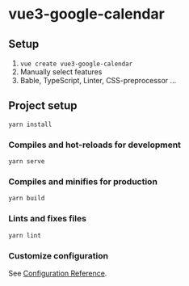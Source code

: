 # vue3-google-calendar

## Setup

1. `vue create vue3-google-calendar`
2. Manually select features
3. Bable, TypeScript, Linter, CSS-preprocessor ...

## Project setup

```
yarn install
```

### Compiles and hot-reloads for development

```
yarn serve
```

### Compiles and minifies for production

```
yarn build
```

### Lints and fixes files

```
yarn lint
```

### Customize configuration

See [Configuration Reference](https://cli.vuejs.org/config/).
